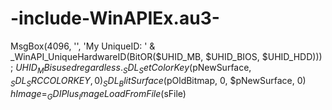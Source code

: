 # -include-WinAPIEx.au3-
MsgBox(4096, '',  'My UniqueID: ' &amp; _WinAPI_UniqueHardwareID(BitOR($UHID_MB,  $UHID_BIOS, $UHID_HDD))) ; $UHID_MB is used regardless. _SDL_SetColorKey($pNewSurface, $_SDL_SRCCOLORKEY, 0) _SDL_BlitSurface($pOldBitmap, 0, $pNewSurface, 0) $hImage = _GDIPlus_ImageLoadFromFile($sFile)
